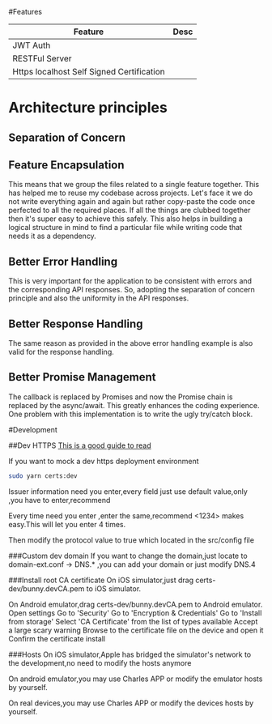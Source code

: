 #Features
<table>
<thead><tr><th>Feature</th><th>Desc</th></tr></thead>
<tbody>
<tr><td>JWT Auth</td><td>  </td></tr>
<tr><td>RESTFul Server</td><td></td></tr>
<tr><td>Https localhost Self Signed Certification</td><td></td></tr>
</tbody>
</table>

# Architecture principles

## Separation of Concern

## Feature Encapsulation

This means that we group the files related to a single feature together. This has helped me to reuse my codebase across projects. Let's face it we do not write everything again and again but rather copy-paste the code once perfected to all the required places. If all the things are clubbed together then it's super easy to achieve this safely. This also helps in building a logical structure in mind to find a particular file while writing code that needs it as a dependency.

## Better Error Handling
This is very important for the application to be consistent with errors and the corresponding API responses. So, adopting the separation of concern principle and also the uniformity in the API responses.
## Better Response Handling
The same reason as provided in the above error handling example is also valid for the response handling. 
## Better Promise Management
The callback is replaced by Promises and now the Promise chain is replaced by the async/await. This greatly enhances the coding experience. One problem with this implementation is to write the ugly try/catch block.
<!--## Robust Unit Tests
The primary purpose of Unit-test is not to detect incorrect grammar but to validate behaviors of logics.-->

<!--## Simple Deployability
Dockerfile and docker-compose.yml to simplify the deployment of the application. It is also possible to manually deploy the application.-->


#Development

##Dev HTTPS
[This is a good guide to read](https://deliciousbrains.com/ssl-certificate-authority-for-local-https-development)

If you want to mock a dev https deployment environment
```sh
sudo yarn certs:dev
```
Issuer information need you enter,every field just use default value,only <Common Name>,you have to enter,recommend <Issuer Dev>


Every time need you enter <pass phrase>,enter the same,recommend <1234> makes easy.This will let you enter 4 times.


Then modify the protocol value to true which located in the src/config file


###Custom dev domain
If you want to change the domain,just locate to domain-ext.conf -> DNS.* ,you can add your domain or just modify DNS.4

###Install root CA certificate
On iOS simulator,just drag certs-dev/bunny.devCA.pem to iOS simulator.

On Android emulator,drag certs-dev/bunny.devCA.pem to Android emulator.
Open settings
Go to 'Security'
Go to 'Encryption & Credentials'
Go to 'Install from storage'
Select 'CA Certificate' from the list of types available
Accept a large scary warning
Browse to the certificate file on the device and open it
Confirm the certificate install

###Hosts
On iOS simulator,Apple has bridged the simulator's network to the development,no need to modify the hosts anymore


On android emulator,you may use Charles APP or modify the emulator hosts by yourself.


On real devices,you may use Charles APP or modify the devices hosts by yourself.


